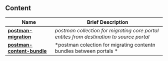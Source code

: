 ## Content

Name | Brief Description
----- | -----------------
[**postman-migration**](./postman-migration) | *postman collection for migrating core portal entites from destination to source portal*
[**postman-content-bundle**](./postman-content-bundle) | *postman colection for migrating contentn bundles between portals *

